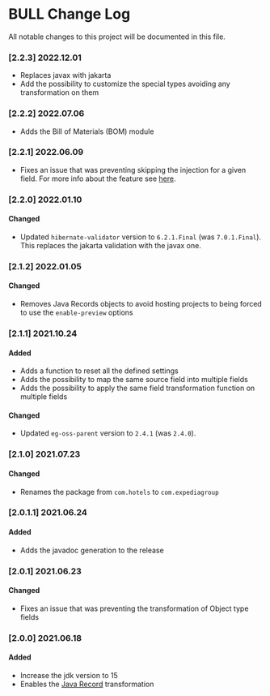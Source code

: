# BULL Change Log

All notable changes to this project will be documented in this file.

### [2.2.3] 2022.12.01
* Replaces javax with jakarta
* Add the possibility to customize the special types avoiding any transformation on them

### [2.2.2] 2022.07.06
* Adds the Bill of Materials (BOM) module

### [2.2.1] 2022.06.09
* Fixes an issue that was preventing skipping the injection for a given field. For more info about the feature see [here](README.md#skip-transformation-on-a-given-set-of-fields).

### [2.2.0] 2022.01.10
#### Changed
* Updated `hibernate-validator` version to `6.2.1.Final` (was `7.0.1.Final`). This replaces the jakarta validation with the javax one.

### [2.1.2] 2022.01.05
#### Changed
* Removes Java Records objects to avoid hosting projects to being forced to use the `enable-preview` options
 
### [2.1.1] 2021.10.24
#### Added
* Adds a function to reset all the defined settings
* Adds the possibility to map the same source field into multiple fields
* Adds the possibility to apply the same field transformation function on multiple fields
#### Changed
* Updated `eg-oss-parent` version to `2.4.1` (was `2.4.0`).

### [2.1.0] 2021.07.23
#### Changed
* Renames the package from `com.hotels` to `com.expediagroup`

### [2.0.1.1] 2021.06.24
#### Added
* Adds the javadoc generation to the release

### [2.0.1] 2021.06.23
#### Changed
* Fixes an issue that was preventing the transformation of Object type fields

### [2.0.0] 2021.06.18
#### Added
* Increase the jdk version to 15
* Enables the [Java Record](https://blogs.oracle.com/javamagazine/records-come-to-java) transformation
